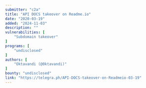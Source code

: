 ```yaml
---
submitter: "c2a"
title: "API DOCS takeover on Readme.io"
date: "2020-03-19"
added: "2024-11-03"
description: ""
vulnerabilities: [
    "Subdomain takeover"
]
programs: [
    "undisclosed"
]
authors: [
    "Oktavandi (@0ktavandi)"
]
bounty: "undisclosed"
link: "https://telegra.ph/API-DOCS-takeover-on-Readmeio-03-19"
---
```




